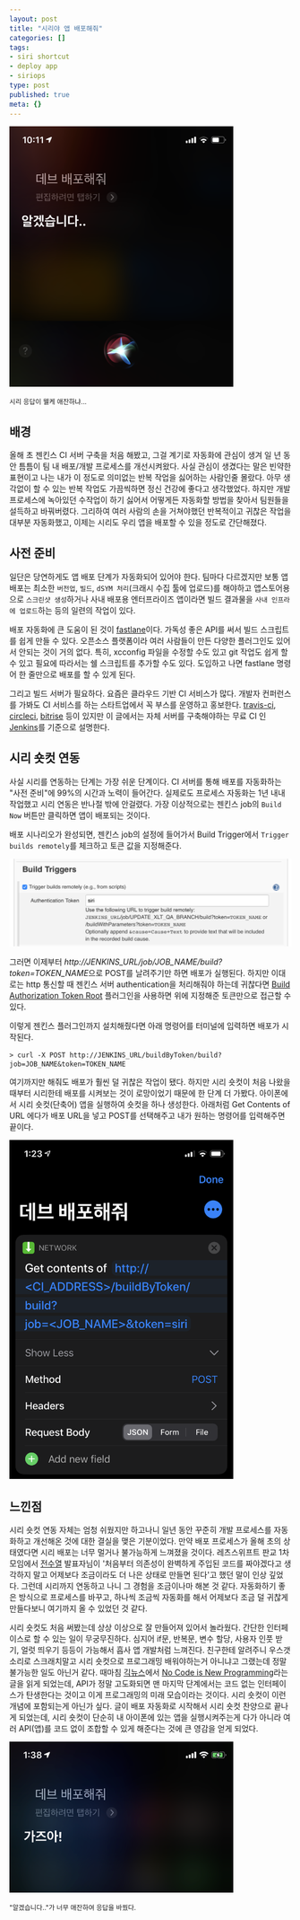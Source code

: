 ```yaml
---
layout: post
title: "시리야 앱 배포해줘"
categories: []
tags:
- siri shortcut
- deploy app
- siriops
type: post
published: true
meta: {}
---
```


<img src="/assets/posts/siri01.png" width="400" />
<p style="text-align: left;"><small>시리 응답이 웰케 애잔하냐...</small></p>

## 배경

올해 초 젠킨스 CI 서버 구축을 처음 해봤고, 그걸 계기로 자동화에 관심이 생겨 일 년 동안 틈틈이 팀 내 배포/개발 프로세스를 개선시켜왔다. 사실 관심이 생겼다는 말은 빈약한 표현이고 나는 내가 이 정도로 의미없는 반복 작업을 싫어하는 사람인줄 몰랐다. 아무 생각없이 할 수 있는 반복 작업도 가끔씩하면 정신 건강에 좋다고 생각했었다. 하지만 개발 프로세스에 녹아있던 수작업이 하기 싫어서 어떻게든 자동화할 방법을 찾아서 팀원들을 설득하고 바꿔버렸다. 그리하여 여러 사람의 손을 거쳐야했던 반복적이고 귀찮은 작업을 대부분 자동화했고, 이제는 시리도 우리 앱을 배포할 수 있을 정도로 간단해졌다.

## 사전 준비

일단은 당연하게도 앱 배포 단계가 자동화되어 있어야 한다. 팀마다 다르겠지만 보통 앱 배포는 최소한 `버전업`, `빌드`, `dSYM 처리`(크래시 수집 툴에 업로드)를 해야하고 앱스토어용으로 `스크린샷 생성`하거나 사내 배포용 엔터프라이즈 앱이라면 빌드 결과물을 `사내 인프라에 업로드`하는 등의 일련의 작업이 있다.

배포 자동화에 큰 도움이 된 것이 [fastlane](https://fastlane.tools)이다. 가독성 좋은 API를 써서 빌드 스크립트를 쉽게 만들 수 있다. 오픈소스 플랫폼이라 여러 사람들이 만든 다양한 플러그인도 있어서 안되는 것이 거의 없다. 특히, xcconfig 파일을 수정할 수도 있고 git 작업도 쉽게 할 수 있고 필요에 따라서는 쉘 스크립트를 추가할 수도 있다. 도입하고 나면 fastlane 명령어 한 줄만으로 배포를 할 수 있게 된다.

그리고 빌드 서버가 필요하다. 요즘은 클라우드 기반 CI 서비스가 많다. 개발자 컨퍼런스를 가봐도 CI 서비스를 하는 스타트업에서 꼭 부스를 운영하고 홍보한다. [travis-ci](https://travis-ci.org), [circleci](https://circleci.com), [bitrise](https://www.bitrise.io) 등이 있지만 이 글에서는 자체 서버를 구축해야하는 무료 CI 인 [Jenkins](https://jenkins.io)를 기준으로 설명한다.

## 시리 숏컷 연동

사실 시리를 연동하는 단계는 가장 쉬운 단계이다. CI 서버를 통해 배포를 자동화하는 "사전 준비"에 99%의 시간과 노력이 들어간다. 실제로도 프로세스 자동화는 1년 내내 작업했고 시리 연동은 반나절 밖에 안걸렸다. 가장 이상적으로는 젠킨스 job의 `Build Now` 버튼만 클릭하면 앱이 배포되는 것이다. 

배포 시나리오가 완성되면, 젠킨스 job의 설정에 들어가서 Build Trigger에서 `Trigger builds remotely`를 체크하고 토큰 값을 지정해준다.

<img src="/assets/posts/siri02.png"/>

그러면 이제부터 *http://JENKINS_URL/job/JOB_NAME/build?token=TOKEN_NAME*으로 POST를 날려주기만 하면 배포가 실행된다. 하지만 이대로는 http 통신할 때 젠킨스 서버 authentication을 처리해줘야 하는데 귀찮다면 [Build Authorization Token Root](https://plugins.jenkins.io/build-token-root) 플러그인을 사용하면 위에 지정해준 토큰만으로 접근할 수 있다. 

이렇게 젠킨스 플러그인까지 설치해줬다면 아래 명령어를 터미널에 입력하면 배포가 시작된다.

```
> curl -X POST http://JENKINS_URL/buildByToken/build?job=JOB_NAME&token=TOKEN_NAME
```

여기까지만 해줘도 배포가 훨씬 덜 귀찮은 작업이 됐다. 하지만 시리 숏컷이 처음 나왔을때부터 시리한테 배포를 시켜보는 것이 로망이었기 때문에 한 단계 더 가봤다. 아이폰에서 시리 숏컷(단축어) 앱을 실행하여 숏컷을 하나 생성한다. 아래처럼 Get Contents of URL 에다가 배포 URL을 넣고 POST를 선택해주고 내가 원하는 명령어를 입력해주면 끝이다.

<img src="/assets/posts/siri03.png" width="400" />

## 느낀점

시리 숏컷 연동 자체는 엄청 쉬웠지만 하고나니 일년 동안 꾸준히 개발 프로세스를 자동화하고 개선해온 것에 대한 결실을 맺은 기분이었다. 만약 배포 프로세스가 올해 초의 상태였다면 시리 배포는 너무 멀거나 불가능하게 느껴졌을 것이다. 레츠스위프트 판교 1차 모임에서 [전수열](https://xoul.kr) 발표자님이 '처음부터 의존성이 완벽하게 주입된 코드를 짜야겠다고 생각하지 말고 어제보다 조금이라도 더 나은 상태로 만들면 된다'고 했던 말이 인상 깊었다. 그런데 시리까지 연동하고 나니 그 경험을 조금이나마 해본 것 같다. 자동화하기 좋은 방식으로 프로세스를 바꾸고, 하나씩 조금씩 자동화를 해서 어제보다 조금 덜 귀찮게 만들다보니 여기까지 올 수 있었던 것 같다.

시리 숏컷도 처음 써봤는데 상상 이상으로 잘 만들어져 있어서 놀라웠다. 간단한 인터페이스로 할 수 있는 일이 무궁무진하다. 심지어 if문, 반복문, 변수 할당, 사용자 인풋 받기, 얼럿 띄우기 등등이 가능해서 흡사 앱 개발처럼 느껴진다. 친구한테 알려주니 우스갯소리로 스크래치말고 시리 숏컷으로 프로그래밍 배워야하는거 아니냐고 그랬는데 정말 불가능한 일도 아닌거 같다. 때마침 [긱뉴스](https://news.hada.io)에서 [No Code is New Programming](https://jeremyqho.com/no-code-is-new-programming)라는 글을 읽게 되었는데, API가 정말 고도화되면 맨 마지막 단계에서는 코드 없는 인터페이스가 탄생한다는 것이고 이게 프로그래밍의 미래 모습이라는 것이다. 시리 숏컷이 이런 개념에 포함되는게 아닌가 싶다. 글이 배포 자동화로 시작해서 시리 숏컷 찬양으로 끝나게 되었는데, 시리 숏컷이 단순히 내 아이폰에 있는 앱을 실행시켜주는게 다가 아니라 여러 API(앱)를 코드 없이 조합할 수 있게 해준다는 것에 큰 영감을 얻게 되었다.

<img src="/assets/posts/siri04.png" width="400" />
<p style="text-align: left;"><small>"알겠습니다.."가 너무 애잔하여 응답을 바꿨다.</small></p>